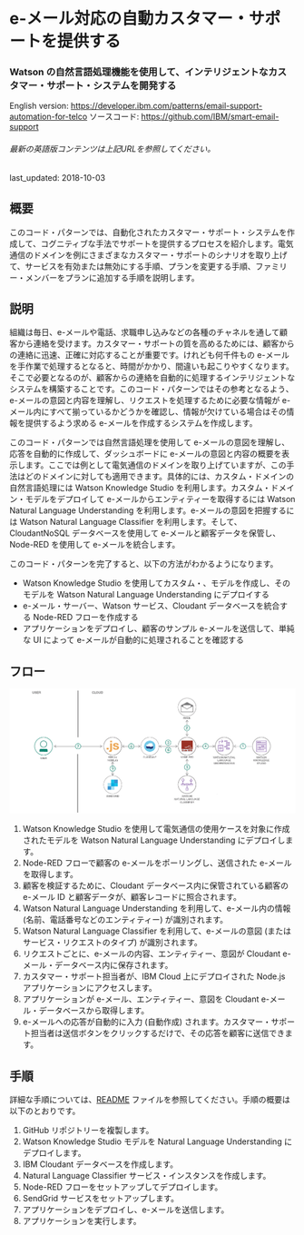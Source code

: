 # e-メール対応の自動カスタマー・サポートを提供する

### Watson の自然言語処理機能を使用して、インテリジェントなカスタマー・サポート・システムを開発する

English version: https://developer.ibm.com/patterns/email-support-automation-for-telco
  ソースコード: https://github.com/IBM/smart-email-support

###### 最新の英語版コンテンツは上記URLを参照してください。
last_updated: 2018-10-03

 
## 概要

このコード・パターンでは、自動化されたカスタマー・サポート・システムを作成して、コグニティブな手法でサポートを提供するプロセスを紹介します。電気通信のドメインを例にさまざまなカスタマー・サポートのシナリオを取り上げて、サービスを有効または無効にする手順、プランを変更する手順、ファミリー・メンバーをプランに追加する手順を説明します。

## 説明

組織は毎日、e-メールや電話、求職申し込みなどの各種のチャネルを通して顧客から連絡を受けます。カスタマー・サポートの質を高めるためには、顧客からの連絡に迅速、正確に対応することが重要です。けれども何千件もの e-メールを手作業で処理するとなると、時間がかかり、間違いも起こりやすくなります。そこで必要となるのが、顧客からの連絡を自動的に処理するインテリジェントなシステムを構築することです。このコード・パターンではその参考となるよう、e-メールの意図と内容を理解し、リクエストを処理するために必要な情報が e-メール内にすべて揃っているかどうかを確認し、情報が欠けている場合はその情報を提供するよう求める e-メールを作成するシステムを作成します。

このコード・パターンでは自然言語処理を使用して e-メールの意図を理解し、応答を自動的に作成して、ダッシュボードに e-メールの意図と内容の概要を表示します。ここでは例として電気通信のドメインを取り上げていますが、この手法はどのドメインに対しても適用できます。具体的には、カスタム・ドメインの自然言語処理には Watson Knowledge Studio を利用します。カスタム・ドメイン・モデルをデプロイして e-メールからエンティティーを取得するには Watson Natural Language Understanding を利用します。e-メールの意図を把握するには Watson Natural Language Classifier を利用します。そして、CloudantNoSQL データベースを使用して e-メールと顧客データを保管し、Node-RED を使用して e-メールを統合します。

このコード・パターンを完了すると、以下の方法がわかるようになります。

* Watson Knowledge Studio を使用してカスタム・、モデルを作成し、そのモデルを Watson Natural Language Understanding にデプロイする
* e-メール・サーバー、Watson サービス、Cloudant データベースを統合する Node-RED フローを作成する
* アプリケーションをデプロイし、顧客のサンプル e-メールを送信して、単純な UI によって e-メールが自動的に処理されることを確認する

## フロー

![フロー](./images/flow-smart-email-support.png)

1. Watson Knowledge Studio を使用して電気通信の使用ケースを対象に作成されたモデルを Watson Natural Language Understanding にデプロイします。
1. Node-RED フローで顧客の e-メールをポーリングし、送信された e-メールを取得します。
1. 顧客を検証するために、Cloudant データベース内に保管されている顧客の e-メール ID と顧客データが、顧客レコードに照合されます。
1. Watson Natural Language Understanding を利用して、e-メール内の情報 (名前、電話番号などのエンティティー) が識別されます。
1. Watson Natural Language Classifier を利用して、e-メールの意図 (またはサービス・リクエストのタイプ) が識別されます。
1. リクエストごとに、e-メールの内容、エンティティー、意図が Cloudant e-メール・データベース内に保存されます。
1. カスタマー・サポート担当者が、IBM Cloud 上にデプロイされた Node.js アプリケーションにアクセスします。
1. アプリケーションが e-メール、エンティティー、意図を Cloudant e-メール・データベースから取得します。
1. e-メールへの応答が自動的に入力 (自動作成) されます。カスタマー・サポート担当者は送信ボタンをクリックするだけで、その応答を顧客に送信できます。

## 手順

詳細な手順については、[README](https://github.com/IBM/smart-email-support/blob/master/README.md) ファイルを参照してください。手順の概要は以下のとおりです。

1. GitHub リポジトリーを複製します。
1. Watson Knowledge Studio モデルを Natural Language Understanding にデプロイします。
1. IBM Cloudant データベースを作成します。
1. Natural Language Classifier サービス・インスタンスを作成します。
1. Node-RED フローをセットアップしてデプロイします。
1. SendGrid サービスをセットアップします。
1. アプリケーションをデプロイし、e-メールを送信します。
1. アプリケーションを実行します。
